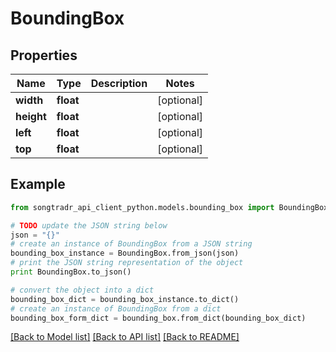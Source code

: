 # BoundingBox


## Properties

Name | Type | Description | Notes
------------ | ------------- | ------------- | -------------
**width** | **float** |  | [optional] 
**height** | **float** |  | [optional] 
**left** | **float** |  | [optional] 
**top** | **float** |  | [optional] 

## Example

```python
from songtradr_api_client_python.models.bounding_box import BoundingBox

# TODO update the JSON string below
json = "{}"
# create an instance of BoundingBox from a JSON string
bounding_box_instance = BoundingBox.from_json(json)
# print the JSON string representation of the object
print BoundingBox.to_json()

# convert the object into a dict
bounding_box_dict = bounding_box_instance.to_dict()
# create an instance of BoundingBox from a dict
bounding_box_form_dict = bounding_box.from_dict(bounding_box_dict)
```
[[Back to Model list]](../README.md#documentation-for-models) [[Back to API list]](../README.md#documentation-for-api-endpoints) [[Back to README]](../README.md)


